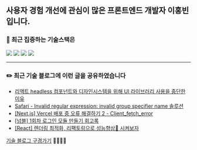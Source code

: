 
## 사용자 경험 개선에 관심이 많은 프론트엔드 개발자 이홍빈입니다.
### 🎯 최근 집중하는 기술스택은 
<div>
  <img src="https://img.shields.io/badge/JavaScript-yellow?style=for-the-badge&logo=TypeScript&logoColor=black">
  <img src="https://img.shields.io/badge/TypeScript-blue?style=for-the-badge&logo=TypeScript&logoColor=black">
  <img src="https://img.shields.io/badge/React.js-skyblue?style=for-the-badge&logo=React&logoColor=black">
  <img src="https://img.shields.io/badge/Next.js-black?style=for-the-badge&logo=Next.js&logoColor=white">
</div>

<!--
[![Anurag's GitHub stats](https://github-readme-stats.vercel.app/api?username=Hong-been)](https://github.com/anuraghazra/github-readme-stats)
**Hong-been/Hong-been** is a ✨ _special_ ✨ repository because its `README.md` (this file) appears on your GitHub profile.

Here are some ideas to get you started:

- 🔭 I’m currently working on ...
- 🔭 I’m currently learning Refactoring
- 👯 I’m looking to collaborate on ...
- 🤔 I’m looking for help with ...
- 💬 Ask me about ...
- 📫 How to reach me: ...
- 😄 Pronouns: ...
- ⚡ Fun fact: ...
-->

---

### ✏️ 최근 기술 블로그에 이런 글을 공유하였습니다
<!-- https://github.com/gautamkrishnar/blog-post-workflow -->
<!-- BLOG-POST-LIST:START -->
- [리액트 headless 컴포넌트와 디자인시스템을 위해 UI 라이브러리 사용을 중단한 이유](https://velog.io/@awesome-hong/%EB%A6%AC%EC%95%A1%ED%8A%B8-headless-%EC%BB%B4%ED%8F%AC%EB%84%8C%ED%8A%B8%EC%99%80-%EB%94%94%EC%9E%90%EC%9D%B8%EC%8B%9C%EC%8A%A4%ED%85%9C%EC%9D%84-%EC%9C%84%ED%95%B4-UI-%EB%9D%BC%EC%9D%B4%EB%B8%8C%EB%9F%AC%EB%A6%AC-%EC%82%AC%EC%9A%A9%EC%9D%84-%EC%A4%91%EB%8B%A8%ED%95%9C-%EC%9D%B4%EC%9C%A0-vg8ppeun)
- [Safari - Invalid regular expression: invalid group specifier name 솔루션](https://velog.io/@awesome-hong/Safari-Invalid-regular-expression-invalid-group-specifier-name-%EC%86%94%EB%A3%A8%EC%85%98)
- [[Next.js] Vercel 배포 중 오류 해결하기 2 - Client_fetch_error](https://velog.io/@awesome-hong/vercel)
- [[넘블] 1회차 로그인 모듈 만들기 회고록](https://velog.io/@awesome-hong/%EB%84%98%EB%B8%94-1%ED%9A%8C%EC%B0%A8-%EB%A1%9C%EA%B7%B8%EC%9D%B8-%EB%AA%A8%EB%93%88-%EB%A7%8C%EB%93%A4%EA%B8%B0-%ED%9A%8C%EA%B3%A0%EB%A1%9D)
- [[React] 렌더링 최적화, 리팩토링으로 성능향상🎯 시켜보자](https://velog.io/@awesome-hong/React-%EB%A0%8C%EB%8D%94%EB%A7%81-%EC%B5%9C%EC%A0%81%ED%99%94-%EB%A6%AC%ED%8C%A9%ED%86%A0%EB%A7%81%EC%9C%BC%EB%A1%9C-%EC%84%B1%EB%8A%A5%ED%96%A5%EC%83%81-%EC%8B%9C%EC%BC%9C%EB%B3%B4%EC%9E%90)
<!-- BLOG-POST-LIST:END -->
[기술 블로그 구경가기](https://velog.io/@awesome-hong)  🏃🏻‍♀️💨
